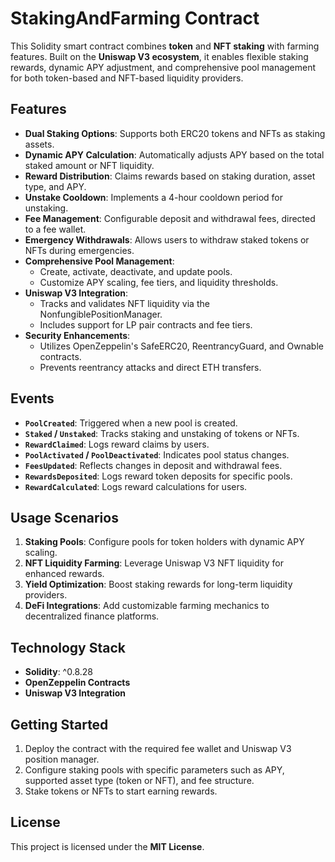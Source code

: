 # StakingAndFarming Contract

This Solidity smart contract combines **token** and **NFT staking** with farming features. Built on the **Uniswap V3 ecosystem**, it enables flexible staking rewards, dynamic APY adjustment, and comprehensive pool management for both token-based and NFT-based liquidity providers.

## Features
- **Dual Staking Options**: Supports both ERC20 tokens and NFTs as staking assets.
- **Dynamic APY Calculation**: Automatically adjusts APY based on the total staked amount or NFT liquidity.
- **Reward Distribution**: Claims rewards based on staking duration, asset type, and APY.
- **Unstake Cooldown**: Implements a 4-hour cooldown period for unstaking.
- **Fee Management**: Configurable deposit and withdrawal fees, directed to a fee wallet.
- **Emergency Withdrawals**: Allows users to withdraw staked tokens or NFTs during emergencies.
- **Comprehensive Pool Management**:
  - Create, activate, deactivate, and update pools.
  - Customize APY scaling, fee tiers, and liquidity thresholds.
- **Uniswap V3 Integration**:
  - Tracks and validates NFT liquidity via the NonfungiblePositionManager.
  - Includes support for LP pair contracts and fee tiers.
- **Security Enhancements**:
  - Utilizes OpenZeppelin's SafeERC20, ReentrancyGuard, and Ownable contracts.
  - Prevents reentrancy attacks and direct ETH transfers.

## Events
- **`PoolCreated`**: Triggered when a new pool is created.
- **`Staked` / `Unstaked`**: Tracks staking and unstaking of tokens or NFTs.
- **`RewardClaimed`**: Logs reward claims by users.
- **`PoolActivated` / `PoolDeactivated`**: Indicates pool status changes.
- **`FeesUpdated`**: Reflects changes in deposit and withdrawal fees.
- **`RewardsDeposited`**: Logs reward token deposits for specific pools.
- **`RewardCalculated`**: Logs reward calculations for users.

## Usage Scenarios
1. **Staking Pools**: Configure pools for token holders with dynamic APY scaling.
2. **NFT Liquidity Farming**: Leverage Uniswap V3 NFT liquidity for enhanced rewards.
3. **Yield Optimization**: Boost staking rewards for long-term liquidity providers.
4. **DeFi Integrations**: Add customizable farming mechanics to decentralized finance platforms.

## Technology Stack
- **Solidity**: ^0.8.28
- **OpenZeppelin Contracts**
- **Uniswap V3 Integration**

## Getting Started
1. Deploy the contract with the required fee wallet and Uniswap V3 position manager.
2. Configure staking pools with specific parameters such as APY, supported asset type (token or NFT), and fee structure.
3. Stake tokens or NFTs to start earning rewards.

## License
This project is licensed under the **MIT License**.
